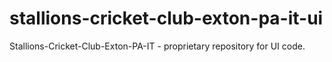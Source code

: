 # stallions-cricket-club-exton-pa-it-ui
Stallions-Cricket-Club-Exton-PA-IT - proprietary repository for UI code.  
